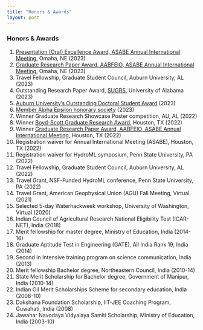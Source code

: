 ```yaml
---
title: "Honors & Awards"
layout: post
---
```


### Honors & Awards

1. [Presentation (Oral) Excellence Award, ASABE Annual International Meeting](https://asabe.org), Omaha, NE (2023)
2. [Graduate Research Paper Award, AABFEIO, ASABE Annual International Meeting](https://asabe.org/AABFEIO), Omaha, NE (2023)
3. Travel Fellowship, Graduate Student Council, Auburn University, AL (2023)
4. Outstanding Research Paper Award, [SUGRS](https://sugrs.ua.edu/), University of Alabama (2023)
5. [Auburn University’s Outstanding Doctoral Student Award](https://rb.gy/ddea3) (2023)
6. [Member Alpha Epsilon honorary society](https://www.asabe.org/engage) (2023)
7. Winner Graduate Research Showcase Poster competition, AU, AL (2022)
8. Winner [Boyd-Scott Graduate Research Award](https://asabe.org/Boyd-Scott), Houston, TX (2022)
9. Winner [Graduate Research Paper Award, AABFEIO, ASABE Annual International Meeting](https://asabe.org/AABFEIO), Houston, TX (2022)
10. Registration waiver for Annual International Meeting (ASABE), Houston, TX (2022)
11. Registration waiver for HydroML symposium, Penn State University, PA (2022)
12. Travel Fellowship, Graduate Student Council, Auburn University, AL (2022)
13. Travel Grant, NSF-Funded HydroML conference, Penn State University, PA (2022)
14. Travel Grant, American Geophysical Union (AGU) Fall Meeting, Virtual (2021)
15. Selected 5-day Waterhackweek workshop, University of Washington, Virtual (2020)
16. Indian Council of Agricultural Research National Eligibility Test (ICAR-NET), India (2018)
17. Merit fellowship for master degree, Ministry of Education, India (2014-16)
18. Graduate Aptitude Test in Engineering (GATE), All India Rank 19, India (2014)
19. Second in Intensive training program on science communication, India (2013)
20. Merit fellowship Bachelor degree, Northeastern Council, India (2010-14)
21. State Merit Scholarship for Bachelor degree, Government of Manipur, India (2010-14)
22. Indian Oil Merit Scholarships Scheme for secondary education, India (2008-10)
23. Dakshana Foundation Scholarship, IIT-JEE Coaching Program, Guwahati, India (2008)
24. Jawahar Navodaya Vidyalaya Samiti Scholarship, Ministry of Education, India (2003-10)
